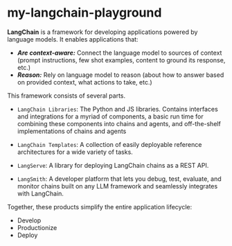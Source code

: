 # my-langchain-playground

**LangChain** is a framework for developing applications powered by language models.
It enables applications that:
* **_Are context-aware:_** Connect the language model to sources of context (prompt instructions, few shot examples, content to ground its response, etc.)
* **_Reason:_** Rely on language model to reason (about how to answer based on provided context, what actions to take, etc.)

This framework consists of several parts.
* `LangChain Libraries`: The Python and JS libraries. Contains interfaces and integrations for a myriad of components,
a basic run time for combining these components into chains and agents, and off-the-shelf implementations of chains and agents

* `LangChain Templates`: A collection of easily deployable reference architectures for a wide variety of tasks.

* `LangServe`: A library for deploying LangChain chains as a REST API.

* `LangSmith`: A developer platform that lets you debug, test, evaluate, and monitor chains built on any LLM framework
and seamlessly integrates with LangChain.

Together, these products simplify the entire application lifecycle:
* Develop
* Productionize
* Deploy
